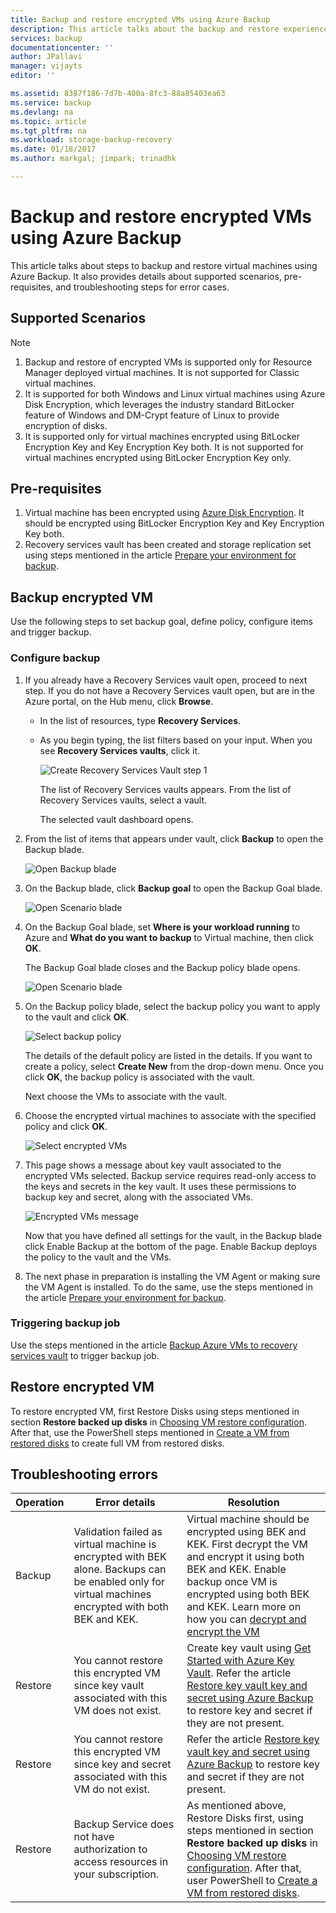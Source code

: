 ```yaml
---
title: Backup and restore encrypted VMs using Azure Backup
description: This article talks about the backup and restore experience for VMs encrypted using Azure Disk Encryption.
services: backup
documentationcenter: ''
author: JPallavi
manager: vijayts
editor: ''

ms.assetid: 8387f186-7d7b-400a-8fc3-88a85403ea63
ms.service: backup
ms.devlang: na
ms.topic: article
ms.tgt_pltfrm: na
ms.workload: storage-backup-recovery
ms.date: 01/18/2017
ms.author: markgal; jimpark; trinadhk

---
```

# Backup and restore encrypted VMs using Azure Backup
This article talks about steps to backup and restore virtual machines using Azure Backup. It also provides details about supported scenarios, pre-requisites, and troubleshooting steps for error cases.

## Supported Scenarios
> [!NOTE]
> 1. Backup and restore of encrypted VMs is supported only for Resource Manager deployed virtual machines. It is not supported for Classic virtual machines. <br>
> 2. It is supported for both Windows and Linux virtual machines using Azure Disk Encryption, which leverages the industry standard BitLocker feature of Windows and DM-Crypt feature of Linux to provide encryption of disks. <br>
> 3. It is supported only for virtual machines encrypted using BitLocker Encryption Key and Key Encryption Key both. It is not supported for virtual machines encrypted using BitLocker Encryption Key only. <br>
> 
> 

## Pre-requisites
1. Virtual machine has been encrypted using [Azure Disk Encryption](../security/azure-security-disk-encryption.md). It should be encrypted using BitLocker Encryption Key and Key Encryption Key both.
2. Recovery services vault has been created and storage replication set using steps mentioned in the article [Prepare your environment for backup](backup-azure-arm-vms-prepare.md).

## Backup encrypted VM
Use the following steps to set backup goal, define policy, configure items and trigger backup.

### Configure backup
1. If you already have a Recovery Services vault open, proceed to next step. If you do not have a Recovery Services vault open, but are in the Azure portal, on the Hub menu, click **Browse**.
   
   * In the list of resources, type **Recovery Services**.
   * As you begin typing, the list filters based on your input. When you see **Recovery Services vaults**, click it.
     
      ![Create Recovery Services Vault step 1](./media/backup-azure-vms-encryption/browse-to-rs-vaults.png) <br/>
     
     The list of Recovery Services vaults appears. From the list of Recovery Services vaults, select a vault.
     
     The selected vault dashboard opens.
2. From the list of items that appears under vault, click **Backup** to open the Backup blade.
   
      ![Open Backup blade](./media/backup-azure-vms-encryption/select-backup.png) 
3. On the Backup blade, click **Backup goal** to open the Backup Goal blade.
   
      ![Open Scenario blade](./media/backup-azure-vms-encryption/select-backup-goal-one.png) 
4. On the Backup Goal blade, set **Where is your workload running** to Azure and **What do you want to backup** to Virtual machine, then click **OK**.
   
   The Backup Goal blade closes and the Backup policy blade opens.
   
   ![Open Scenario blade](./media/backup-azure-vms-encryption/select-backup-goal-two.png) 
5. On the Backup policy blade, select the backup policy you want to apply to the vault and click **OK**.
   
      ![Select backup policy](./media/backup-azure-vms-encryption/setting-rs-backup-policy-new.png) 
   
    The details of the default policy are listed in the details. If you want to create a policy, select **Create New** from the drop-down menu. Once you click **OK**, the backup policy is associated with the vault.
   
    Next choose the VMs to associate with the vault.
6. Choose the encrypted virtual machines to associate with the specified policy and click **OK**.
   
      ![Select encrypted VMs](./media/backup-azure-vms-encryption/selected-encrypted-vms.png)
7. This page shows a message about key vault associated to the encrypted VMs selected. Backup service requires read-only access to the keys and secrets in the key vault. It uses these permissions to backup key and secret, along with the associated VMs. 
   
      ![Encrypted VMs message](./media/backup-azure-vms-encryption/encrypted-vm-message.png)
   
      Now that you have defined all settings for the vault, in the Backup blade click Enable Backup at the bottom of the page. Enable Backup deploys the policy to the vault and the VMs.
8. The next phase in preparation is installing the VM Agent or making sure the VM Agent is installed. To do the same, use the steps mentioned in the article [Prepare your environment for backup](backup-azure-arm-vms-prepare.md). 

### Triggering backup job
Use the steps mentioned in the article [Backup Azure VMs to recovery services vault](backup-azure-arm-vms.md) to trigger backup job.

## Restore encrypted VM
To restore encrypted VM, first Restore Disks using steps mentioned in section **Restore backed up disks** in [Choosing VM restore configuration](backup-azure-arm-restore-vms.md#choosing-a-vm-restore-configuration). After that, use the PowerShell steps mentioned in [Create a VM from restored disks](backup-azure-vms-automation.md#create-a-vm-from-restored-disks) to create full VM from restored disks.

## Troubleshooting errors
| Operation | Error details | Resolution |
| --- | --- | --- |
| Backup |Validation failed as virtual machine is encrypted with BEK alone. Backups can be enabled only for virtual machines encrypted with both BEK and KEK. |Virtual machine should be encrypted using BEK and KEK. First decrypt the VM and encrypt it using both BEK and KEK. Enable backup once VM is encrypted using both BEK and KEK. Learn more on how you can [decrypt and encrypt the VM](../security/azure-security-disk-encryption)  |
| Restore |You cannot restore this encrypted VM since key vault associated with this VM does not exist. |Create key vault using [Get Started with Azure Key Vault](../key-vault/key-vault-get-started.md). Refer the article [Restore key vault key and secret using Azure Backup](backup-azure-restore-key-secret.md) to restore key and secret if they are not present. |
| Restore |You cannot restore this encrypted VM since key and secret associated with this VM do not exist. |Refer the article [Restore key vault key and secret using Azure Backup](backup-azure-restore-key-secret.md) to restore key and secret if they are not present. |
| Restore |Backup Service does not have authorization to access resources in your subscription. |As mentioned above, Restore Disks first, using steps mentioned in section **Restore backed up disks** in [Choosing VM restore configuration](backup-azure-arm-restore-vms.md#choosing-a-vm-restore-configuration). After that, user PowerShell to [Create a VM from restored disks](backup-azure-vms-automation.md#create-a-vm-from-restored-disks). 

